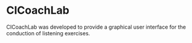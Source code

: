 # CICoachLab
CICoachLab was developed to provide a graphical user interface for the conduction of listening exercises. 
